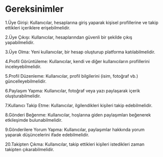 
# Gereksinimler
1.Üye Girişi: Kullanıcılar, hesaplarına giriş yaparak kişisel profillerine ve takip ettikleri içeriklere erişebilmelidir.

2.Üye Çıkışı: Kullanıcılar, hesaplarından güvenli bir şekilde çıkış yapabilmelidir.

3.Üye Olma: Yeni kullanıcılar, bir hesap oluşturup platforma katılabilmelidir.

4.Profil Görüntüleme: Kullanıcılar, kendi ve diğer kullanıcıların profillerini inceleyebilmelidir.

5.Profil Düzenleme: Kullanıcılar, profil bilgilerini (isim, fotoğraf vb.) güncelleyebilmelidir.

6.Paylaşım Yapma: Kullanıcılar, fotoğraf veya yazı paylaşarak içerik oluşturabilmelidir.

7.Kullanıcı Takip Etme: Kullanıcılar, ilgilendikleri kişileri takip edebilmelidir.

8.Gönderi Beğenme: Kullanıcılar, hoşlarına giden paylaşımları beğenerek etkileşimde bulunabilmelidir.

9.Gönderilere Yorum Yapma: Kullanıcılar, paylaşımlar hakkında yorum yaparak düşüncelerini ifade edebilmelidir.

20.Takipten Çıkma: Kullanıcılar, takip ettikleri kişileri istedikleri zaman takipten çıkarabilmelidir.

